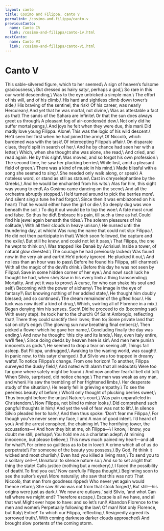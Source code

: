 ```yaml
---
layout: canto
title: Cosimo and Filippa, canto V
permalink: /cosimo-and-filippa/canto-v
previousCanto:
  name: Canto IV
  link: /cosimo-and-filippa/canto-iv.html
nextCanto:
  name: Canto VI
  link: /cosimo-and-filippa/canto-vi.html
---
```


# Canto V
This sable-silvered figure, which to her seemed\\
A sign of heaven’s fulsome graciousness,\\
But dressed as hairy satyr, perhaps a god,\\
So rare in this our world descending,\\
Was to the eye untricked a simple man.\\
The effort of his will, and of his climb,\\
His hard and sightless climb down tower’s side,\\
His braving of the sentinel, the risk\\
Of his career, was nearly Herculean;\\
And yet that he was mortal, not divine,\\
Was as attestable a fact as that\\
The sands of the Sahara are infinite\\
Or that the sun does always greet us through\\
A pleasant fog of air-condensèd dew.\\
Not only did he suffer mortal pangs,\\
And joys he felt when they were due, this man\\
Did madly love young Filippa. Alone\\
This was the logic of his wild descent.\\
He’d seen her first when he had joined the army\\
Of Niccolò, which burdened was with the task\\
Of intercepting Filippa’s affair.\\
On disparate clues, they’d split in search of her,\\
And he by chance had seen her with a letter,\\
Which, when she thought she was alone, she read,\\
And cried, and read again. He by this sight\\
Was moved, and so forgot his own profession.\\
The second time, he saw her plucking berries\\
While lost, amid a pleasant field of green.\\
There was a kind of music in his mind,\\
Made blissful with a song she seemed to sing.\\
She needed only walk along, or speak\\
A noteless word, or stand as still as statues\\
Cast in chryselephantine by the Greeks,\\
And he would be enchanted from his wits.\\
Alas for him, this sight was young to end\\
As Cosimo came dancing on the scene\\
And all the orchestra abruptly stopped.\\
He’d turned around to pick the berries more\\
And silent sing a tune he had forgot.\\
Since then it was emblazoned on his heart\\
That he would either have the girl or die.\\
So deeply dug was woe beneath the soil,\\
To dig it out would be to top the woe:\\
A fate most cruel and false. So thus he did\\
Embrace his pain, till such a time as he\\
Could find his jewel again beneath the tides.\\
The solemn pleasures of his solitude,\\
With all their clouds in heavy unison,\\
He nursed until the thundering day, at which\\
Was rung the name that could not slip: Filippa.\\
He did not then participate in that\\
Which soon followed, the capture and the exile;\\
But still he knew, and could not let it pass,\\
That Filippa, the one he wept to think on,\\
Was trapped like Danaë by Acrisius\\
Inside a tower, of natural glow divested.\\
The courage he had previously lacked\\
Was found now in the very air and earth\\
He’d priorly ignored. He plucked it out,\\
And no less than an hour was to pass\\
Before he found his Filippa, still charmed\\
With all the magic of the devil’s drink.\\
Before this day he was not seen by Filippa\\
Save in some hidden corner of her eye.\\
And now! such luck he thought he had, when she\\
Saw in his every limb a thing transcending\\
Mortality. And yet it was to prove\\
A curse, for who can shake his soul and self,\\
Becoming with the power of alchemy\\
The image in the eye of fantasy?\\
But knowing nothing of her addled state,\\
He thought him doubly blessed; and so continued\\
The dream remainder of the gifted hour.\\
His luck was now itself a kind of drug,\\
Which, swirling all of Florence in a mix,\\
Began denying him his senses. Such\\
Did he proceed to do (becoming sad\\
With every step): he took her to the church\\
Of Saint Ambrogio, reflecting that\\
There they could sanctify their loves; then to\\
Some private land that sat on city’s edge\\
(The glowing sun now breathing final embers);\\
Then picked a flower which he gave her name,\\
Concluding finally the day was ending.\\
And now he thought: ‘this city and its lands,\\
Nay, even Italy entire, we’ll flee,\\
Since doing deeds by heaven here is sin\\
And men here punish innocents as gods.’\\
He seemed to drop a tear on seeing all\\
Things fall asleep. But Filippa, undrugged,\\
Awaking to the waning world, was caught\\
In panic now, to this satyr changed.\\
But Silvio was too trapped in dreamy wafts\\
To notice Filippa’s change. From one horizon\\
To another, Filippa surveyed the dusky field,\\
And noted with alarm that all redoubts\\
Were too far gone where safety might be found.\\
And now another fearful bell did toll\\
When Silvio, surprised, did notice change.\\
The man was weak as any man, and when\\
He saw the trembling of her frightened limbs,\\
Her desperate study of the situation,\\
He nearly fell in grieving empathy.\\
To see the peerless beauty of before,\\
Who’d only thought of plucking berries sweet,\\
Thus brought before the unjust Nature’s court,\\
Was pain unparalleled in Christendom.\\
Now Filippa, not blind to minor looks,\\
Did comprehend such pangful thoughts in him;\\
And yet the veil of fear was not to lift.\\
In silence Silvio pleaded her to hark,\\
And then thus spoke: ‘Don’t fear me Filippa,\\
For though you’ve never seen my face, I am\\
A man of good intent. I’d heard of you\\
And the arrest conspired, the chaining in\\
The horrifying tower, the accusations—\\
And how they bit at me, oh Filippa—\\
I know, I know, you doubt me still, perhaps\\
You hold me as a charlatan adept\\
At miming innocence, but please believe,\\
This news much pained my heart—and all for what?\\
For crime so guiltless as to be in love!\\
A crime which all of us do perpetrate!\\
For someone of the beauty you possess,\\
By God, I’d think it wicked and most churlish,\\
Even had you killed a living man,\\
To send you to a solitary cell—\\
Unnatural to silence nature so.\\
And so to set aright that thing the state\\
Calls justice (nothing but a mockery),\\
I faced the possibility of death\\
To find you out.’ Now carefully Filippa thought,\\
Beginning soon to see the suitor’s eyes\\
More naturally; she saw that this was not\\
That Niccolò, that man from goodness ripped\\
Who never yet again would thence return;\\
She saw Silvio was not from that stock forged,\\
But still—his origins were just as dark.\\
‘We now are outlaws,’ said Silvio, ‘and who\\
Can tell where we might end? Therefore escape,\\
Escape is all we have, and all that we\\
Might ever hope to have: and so let’s run!\\
Abandon Florence to the men and women\\
Perpetually following the law\\
Of man! Not only Florence, but Italy\\
Entire!’ To which our Filippa, reflecting,\\
Resignedly agreed its sorrowed truth.\\
With coming darkness darker clouds approached\\
And brought slow portents of the coming storm.